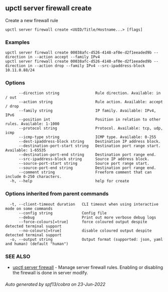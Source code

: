 ## upctl server firewall create

Create a new firewall rule

```
upctl server firewall create <UUID/Title/Hostname...> [flags]
```

### Examples

```
upctl server firewall create 00038afc-d526-4148-af0e-d2f1eeaded9b --direction in --action accept --family IPv4
upctl server firewall create 00038afc-d526-4148-af0e-d2f1eeaded9b --direction in --action drop --family IPv4 --src-ipaddress-block 10.11.0.88/24
```

### Options

```
      --direction string                Rule direction. Available: in / out
      --action string                   Rule action. Available: accept / drop
      --family string                   IP family. Available: IPv4, IPv6
      --position int                    Position in relation to other rules. Available: 1-1000
      --protocol string                 Protocol. Available: tcp, udp, icmp
      --icmp-type string                ICMP type. Available: 0-255
      --dest-ipaddress-block string     Destination IP address block.
      --destination-port-start string   Destination port range start. Available: 1-65535
      --destination-port-end string     Destination port range end.
      --src-ipaddress-block string      Source IP address block.
      --source-port-start string        Source port range start.
      --source-port-end string          Destination port range end.
      --comment string                  Freeform comment that can include 0-250 characters.
  -h, --help                            help for create
```

### Options inherited from parent commands

```
  -t, --client-timeout duration   CLI timeout when using interactive mode on some commands
      --config string             Config file
      --debug                     Print out more verbose debug logs
      --force-colours[=true]      force coloured output despite detected terminal support
      --no-colours[=true]         disable coloured output despite detected terminal support
  -o, --output string             Output format (supported: json, yaml and human) (default "human")
```

### SEE ALSO

* [upctl server firewall](upctl_server_firewall.md)	 - Manage server firewall rules. Enabling or disabling the firewall is done in server modify.

###### Auto generated by spf13/cobra on 23-Jun-2022
